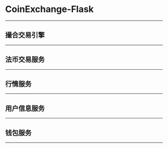 # CoinExchange-Flask

------------------------------------------------------------
## 撮合交易引擎

------------------------------------------------------------
## 法币交易服务

------------------------------------------------------------
## 行情服务

------------------------------------------------------------
## 用户信息服务

------------------------------------------------------------
## 钱包服务

------------------------------------------------------------